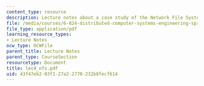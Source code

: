 ```yaml
---
content_type: resource
description: Lecture notes about a case study of the Network File System (NFS).
file: /media/courses/6-824-distributed-computer-systems-engineering-spring-2006/43f47eb203f127a22770232b8fecf614_lec4_nfs.pdf
file_type: application/pdf
learning_resource_types:
- Lecture Notes
ocw_type: OCWFile
parent_title: Lecture Notes
parent_type: CourseSection
resourcetype: Document
title: lec4_nfs.pdf
uid: 43f47eb2-03f1-27a2-2770-232b8fecf614
---
```

